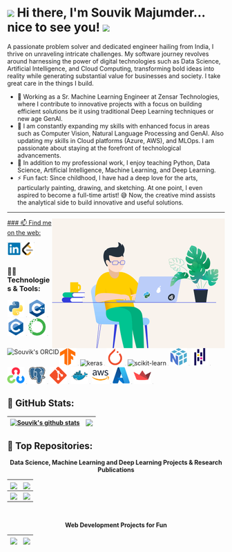 # <img src="https://user-images.githubusercontent.com/86871718/161140687-a001991c-2804-4a42-9ecb-2a5bc96ddaf5.gif" width="35">  Hi there, I'm Souvik Majumder... nice to see you! <img src="https://user-images.githubusercontent.com/86871718/161139862-048ac7a9-9731-4b2e-abba-165538b42917.gif" width="35">

<!--
An innate problem solver evolved as a passionate engineer. My passion for software lies in leveraging Digital Technologies like Data Science, Artificial Intelligence, Cloud Computing to make radical ideas come true creating value for business and society. I take great care in the things I build.
-->

A passionate problem solver and dedicated engineer hailing from India, I thrive on unraveling intricate challenges. My software journey revolves around harnessing the power of digital technologies such as Data Science, Artificial Intelligence, and Cloud Computing, transforming bold ideas into reality while generating substantial value for businesses and society. I take great care in the things I build.

<!--
I am also an open-source enthusiast and maintainer. i learned a lot from the open-source community and I love how collaboration and knowledge sharing happened through open-source.
-->

<!--
**souvikmajumder26/souvikmajumder26** is a ✨ _special_ ✨ repository because its `README.md` (this file) appears on your GitHub profile.

Here are some ideas to get you started:
-->

- 🔭 Working as a Sr. Machine Learning Engineer at Zensar Technologies, where I contribute to innovative projects with a focus on building efficient solutions be it using traditional Deep Learning techniques or new age GenAI.
- 🌱 I am constantly expanding my skills with enhanced focus in areas such as Computer Vision, Natural Language Processing and GenAI. Also updating my skills in Cloud platforms (Azure, AWS), and MLOps. I am passionate about staying at the forefront of technological advancements.
- 🍁 In addition to my professional work, I enjoy teaching Python, Data Science, Artificial Intelligence, Machine Learning, and Deep Learning.
- ⚡ Fun fact: Since childhood, I have had a deep love for the arts, particularly painting, drawing, and sketching. At one point, I even aspired to become a full-time artist! 😅 Now, the creative mind assists the analytical side to build innovative and useful solutions.
<!-- - 👯 I’m looking to collaborate on ...
- 🤔 I’m looking for help with ...
- 💬 Ask me about ...
- 📫 How to reach me: ... -->

----


<img align="right" width=400 src="python-2.gif"/>


<ins>### 📫 Find me on the web:</ins>

<img align="left" width="1px" src="https://github.com/devicons/devicon/blob/master/icons/github/github-original.svg" />


<a href="https://www.linkedin.com/in/souvikmajumder26/" target="_blank">
  <img align="left" alt="Souvik's LinkedIn" height="30" src="https://github.com/devicons/devicon/blob/master/icons/linkedin/linkedin-original.svg" />
</a>

<img align="left" width="1px" src="https://github.com/devicons/devicon/blob/master/icons/github/github-original.svg" />

<a href="https://leetcode.com/Souvik_Majumder" target="_blank">
  <img align="left" alt="Souvik's LeetCode" height="30" src="leetcode.png" />
</a>

<img align="left" width="1px" src="https://github.com/devicons/devicon/blob/master/icons/github/github-original.svg" />

<a href="https://orcid.org/0000-0002-2382-7401" target="_blank">
  <img align="left" alt="Souvik's ORCID" height="30" src="https://upload.wikimedia.org/wikipedia/commons/0/06/ORCID_iD.svg" />
</a>

<br />
<br />


### 👨‍💻 Technologies & Tools:

<!-- Using vector logos from https://www.vectorlogo.zone/ -->
<!-- img.shields.io -->
<!-- https://simpleicons.org/ -->

<p>
  <!--
  <img alt="Python" src="https://img.shields.io/badge/-Python-1a73e8?style=flat-square&logo=python&logoColor=black" height="25" />
  <img alt="C++" src="https://img.shields.io/badge/-C++-E10098?style=flat-square&logo=cplusplus&logoColor=black" height="25" />
  <img alt="C" src="https://img.shields.io/badge/-C%20Programming-311C87?style=flat-square&logo=codio&logoColor=black" height="25" />
  <img alt="html5" src="https://img.shields.io/badge/-HTML5-E34F26?style=flat-square&logo=html5&logoColor=black" height="25" />
  <img alt="CSS" src="https://img.shields.io/badge/-CSS-007ACC?style=flat-square&logo=css3&logoColor=black" height="25" />
  <img alt="JavaScript" src="https://img.shields.io/badge/-JavaScript-yellow?style=flat-square&logo=javascript&logoColor=black" height="25" />
  <img alt="ScikitLearn" src="https://img.shields.io/badge/-ScikitLearn-007ACC?style=flat-square&logo=scikitlearn&logoColor=black" height="25" />
  <img alt="TensorFlow" src="https://img.shields.io/badge/-TensorFlow-FB542B?style=flat-square&logo=tensorflow&logoColor=black" height="25" />
  <img alt="Keras" src="https://img.shields.io/badge/-Keras-DD0031?style=flat-square&logo=keras&logoColor=black" height="25" />
  <img alt="OpenCV" src="https://img.shields.io/badge/-OpenCV-5C3EE8?style=flat-square&logo=opencv&logoColor=black" height="25" />
  <img alt="NumPy" src="https://img.shields.io/badge/-NumPy-2596be?style=flat-square&logo=numpy&logoColor=black" height="25" />
  <img alt="Pandas" src="https://img.shields.io/badge/-Pandas-430098?style=flat-square&logo=pandas&logoColor=black" height="25" />
  <img alt="Streamlit" src="https://img.shields.io/badge/-Streamlit-FF4B4B?style=flat-square&logo=streamlit&logoColor=black" height="25" />
  <img alt="Azure" src="https://img.shields.io/badge/-Microsoft%20Azure-007FFF?style=flat-square&logo=microsoftazure&logoColor=black" height="25" />
  <img alt="AWS" src="https://img.shields.io/badge/-Amazon%20Web%20Services-232F3E?style=flat-square&logo=amazonaws&logoColor=black" height="25" />
  <img alt="AWSS3" src="https://img.shields.io/badge/-AWS%20S3-569A31?style=flat-square&logo=amazons3&logoColor=black" height="25" />
  <img alt="AWSLambda" src="https://img.shields.io/badge/-AWS%20Lambda-FF6000?style=flat-square&logo=awslambda&logoColor=black" height="25" />
  <img alt="AWSDynamoDB" src="https://img.shields.io/badge/-AWS%20DynamoDB-4053D6?style=flat-square&logo=amazondynamodb&logoColor=black" height="25" />
  <img alt="MySQL" src="https://img.shields.io/badge/-MySQL-4479A1?style=flat-square&logo=mysql&logoColor=black" height="25" />
  <img alt="Git" src="https://img.shields.io/badge/-Git-E34F26?style=flat-square&logo=git&logoColor=black" height="25" />
  <img alt="Heroku" src="https://img.shields.io/badge/-Heroku-430098?style=flat-square&logo=heroku&logoColor=white" height="25" />
  -->
  <img src="https://github.com/devicons/devicon/blob/master/icons/python/python-original.svg" alt="python" height="40"/>
  <img width="1px" src="https://github.com/devicons/devicon/blob/master/icons/github/github-original.svg" />
  <img src="https://github.com/devicons/devicon/blob/master/icons/cplusplus/cplusplus-original.svg" alt="cpp" height="40"/>
  <img width="1px" src="https://github.com/devicons/devicon/blob/master/icons/github/github-original.svg" />
  <img src="https://github.com/devicons/devicon/blob/master/icons/c/c-original.svg" alt="c" height="40"/>
  <img width="1px" src="https://github.com/devicons/devicon/blob/master/icons/github/github-original.svg" />
  <img src="https://github.com/devicons/devicon/blob/master/icons/anaconda/anaconda-original.svg" alt="conda" height="40"/>
  <img width="1px" src="https://github.com/devicons/devicon/blob/master/icons/github/github-original.svg" />
  <img src="https://github.com/devicons/devicon/blob/master/icons/tensorflow/tensorflow-original.svg" alt="tensorflow" height="40"/>
  <img width="1px" src="https://github.com/devicons/devicon/blob/master/icons/github/github-original.svg" />
  <img src="https://github.com/valohai/ml-logos/blob/master/keras.svg" alt="keras" height="40"/>
  <img width="1px" src="https://github.com/devicons/devicon/blob/master/icons/github/github-original.svg" />
  <img src="https://github.com/devicons/devicon/blob/master/icons/pytorch/pytorch-original.svg" alt="pytorch" height="40"/>
  <img width="1px" src="https://github.com/devicons/devicon/blob/master/icons/github/github-original.svg" />
  <img src="https://upload.wikimedia.org/wikipedia/commons/0/05/Scikit_learn_logo_small.svg" alt="scikit-learn" height="40"/>
  <img width="1px" src="https://github.com/devicons/devicon/blob/master/icons/github/github-original.svg" />
  <img src="https://github.com/devicons/devicon/blob/master/icons/numpy/numpy-original.svg" alt="numpy" height="40"/>
  <img width="1px" src="https://github.com/devicons/devicon/blob/master/icons/github/github-original.svg" />
  <img src="https://github.com/devicons/devicon/blob/master/icons/pandas/pandas-original.svg" alt="pandas" height="40"/>
  <img width="1px" src="https://github.com/devicons/devicon/blob/master/icons/github/github-original.svg" />
  <img src="https://github.com/devicons/devicon/blob/master/icons/opencv/opencv-original.svg" alt="opencv" height="40"/>
  <img width="1px" src="https://github.com/devicons/devicon/blob/master/icons/github/github-original.svg" />
  <img src="https://github.com/devicons/devicon/blob/master/icons/postgresql/postgresql-original.svg" alt="postgresql" height="40"/>
  <img width="1px" src="https://github.com/devicons/devicon/blob/master/icons/github/github-original.svg" />
  <img src="https://github.com/devicons/devicon/blob/master/icons/git/git-original.svg" alt="git" height="40"/>
  <img width="1px" src="https://github.com/devicons/devicon/blob/master/icons/github/github-original.svg" />
  <img src="https://github.com/devicons/devicon/blob/master/icons/docker/docker-original.svg" alt="docker" height="40"/>
  <img width="1px" src="https://github.com/devicons/devicon/blob/master/icons/github/github-original.svg" />
  <img src="https://github.com/devicons/devicon/blob/master/icons/amazonwebservices/amazonwebservices-original-wordmark.svg" alt="aws" height="40"/>
  <img width="1px" src="https://github.com/devicons/devicon/blob/master/icons/github/github-original.svg" />
  <img src="https://github.com/devicons/devicon/blob/master/icons/azure/azure-original.svg" alt="azure" height="40"/>
  <img width="1px" src="https://github.com/devicons/devicon/blob/master/icons/github/github-original.svg" />
  <img src="https://github.com/devicons/devicon/blob/master/icons/streamlit/streamlit-original.svg" alt="aws" height="40"//>
  <img width="1px" src="https://github.com/devicons/devicon/blob/master/icons/github/github-original.svg" />

</p>


## 🤖 GitHub Stats:

|<a href="https://github-readme-stats.vercel.app/api?username=souvikmajumder26&show_icons=true&include_all_commits=true&theme=swift&hide_border=true"><img align="center" src="https://github-readme-stats.vercel.app/api?username=souvikmajumder26&show_icons=true&include_all_commits=true&theme=swift&hide_border=true" alt="Souvik's github stats" /></a>|<a href="https://github-readme-stats.vercel.app/api/top-langs/?username=souvikmajumder26&layout=compact&theme=swift&hide_border=true"><img align="center" src="https://github-readme-stats.vercel.app/api/top-langs/?username=souvikmajumder26&layout=compact&theme=swift&hide_border=true" /></a>|
| ------------- | ------------- |


## 🎯 Top Repositories:

<p align=center><b>Data Science, Machine Learning and Deep Learning Projects & Research Publications</b></p>

|<a href="https://github.com/souvikmajumder26/Land-Cover-Semantic-Segmentation-PyTorch"><img align="center" src="https://github-readme-stats.vercel.app/api/pin/?username=souvikmajumder26&repo=Land-Cover-Semantic-Segmentation-PyTorch&theme=swift" /></a>|<a href="https://github.com/souvikmajumder26/Any-Face-Clustering"><img align="center" src="https://github-readme-stats.vercel.app/api/pin/?username=souvikmajumder26&repo=Any-Face-Clustering&theme=swift" /></a>|
| ------------- | ------------- |
|<a href="https://github.com/souvikmajumder26/ECG-Ensemble-XGBoost"><img align="center" src="https://github-readme-stats.vercel.app/api/pin/?username=souvikmajumder26&repo=ECG-Ensemble-XGBoost&theme=swift" /></a>|<a href="https://github.com/souvikmajumder26/Neural-Network-from-Scratch"><img align="center" src="https://github-readme-stats.vercel.app/api/pin/?username=souvikmajumder26&repo=Neural-Network-from-Scratch&theme=swift" /></a>|

<br />

<p align=center><b>Web Development Projects for Fun</b></p>

|<a href="https://github.com/souvikmajumder26/Art-Page"><img align="center" src="https://github-readme-stats.vercel.app/api/pin/?username=souvikmajumder26&repo=Art-Page&theme=swift" /></a>|<a href="https://github.com/souvikmajumder26/Arrow-India"><img align="center" src="https://github-readme-stats.vercel.app/api/pin/?username=souvikmajumder26&repo=Arrow-India&theme=swift" /></a>|
| ------------- | ------------- |

<br />
